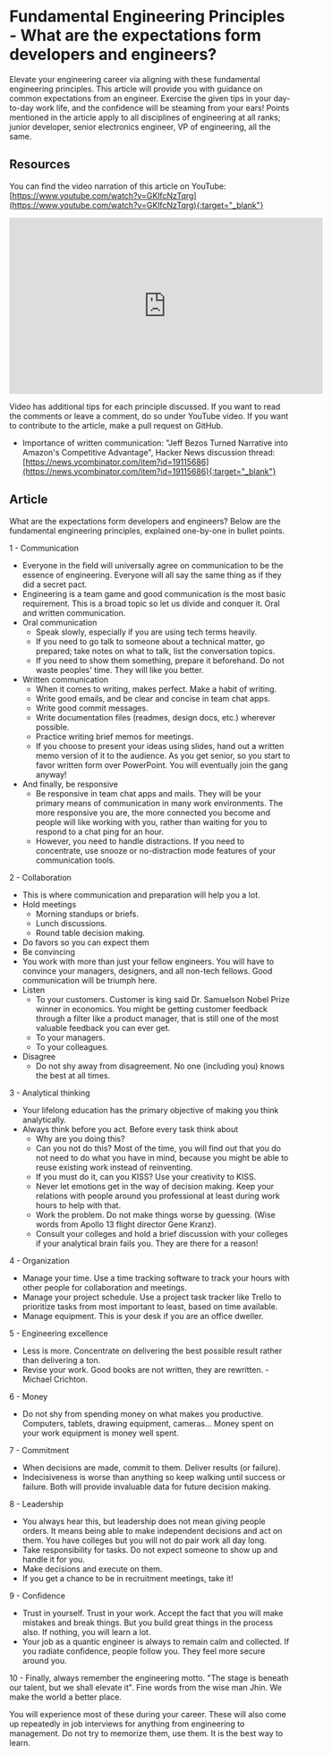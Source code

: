 # Fundamental Engineering Principles - What are the expectations form developers and engineers?
Elevate your engineering career via aligning with these fundamental engineering principles. This article will provide you with guidance on common expectations from an engineer. Exercise the given tips in your day-to-day work life, and the confidence will be steaming from your ears! Points mentioned in the article apply to all disciplines of engineering at all ranks; junior developer, senior electronics engineer, VP of engineering, all the same.

## Resources
You can find the video narration of this article on YouTube: [https://www.youtube.com/watch?v=GKlfcNzTqrg](https://www.youtube.com/watch?v=GKlfcNzTqrg){:target="_blank"}

<iframe width="560" height="315" src="https://www.youtube.com/embed/GKlfcNzTqrg" frameborder="0" allow="accelerometer; autoplay; encrypted-media; gyroscope; picture-in-picture" allowfullscreen></iframe>

Video has additional tips for each principle discussed. If you want to read the comments or leave a comment, do so under YouTube video. If you want to contribute to the article, make a pull request on GitHub.
  * Importance of written communication: "Jeff Bezos Turned Narrative into Amazon's Competitive Advantage", Hacker News discussion thread: [https://news.ycombinator.com/item?id=19115686](https://news.ycombinator.com/item?id=19115686){:target="_blank"}

## Article
What are the expectations form developers and engineers? Below are the fundamental engineering principles, explained one-by-one in bullet points.

1 - Communication
  * Everyone in the field will universally agree on communication to be the essence of engineering. Everyone will all say the same thing as if they did a secret pact.
  * Engineering is a team game and good communication is the most basic requirement. This is a broad topic so let us divide and conquer it. Oral and written communication.
  * Oral communication
    * Speak slowly, especially if you are using tech terms heavily.
    * If you need to go talk to someone about a technical matter, go prepared; take notes on what to talk, list the conversation topics.
    * If you need to show them something, prepare it beforehand. Do not waste peoples' time. They will like you better.
  * Written communication
    * When it comes to writing, makes perfect. Make a habit of writing.
    * Write good emails, and be clear and concise in team chat apps.
    * Write good commit messages.
    * Write documentation files (readmes, design docs, etc.) wherever possible.
    * Practice writing brief memos for meetings.
    * If you choose to present your ideas using slides, hand out a written memo version of it to the audience. As you get senior, so you start to favor written form over PowerPoint. You will eventually join the gang anyway!
  * And finally, be responsive
    * Be responsive in team chat apps and mails. They will be your primary means of communication in many work environments. The more responsive you are, the more connected you become and people will like working with you, rather than waiting for you to respond to a chat ping for an hour.
    * However, you need to handle distractions. If you need to concentrate, use snooze or no-distraction mode features of your communication tools.

2 - Collaboration
  * This is where communication and preparation will help you a lot.
  * Hold meetings
    * Morning standups or briefs.
    * Lunch discussions.
    * Round table decision making.
  * Do favors so you can expect them
  * Be convincing
  * You work with more than just your fellow engineers. You will have to convince your managers, designers, and all non-tech fellows. Good communication will be triumph here.
  * Listen
    * To your customers. Customer is king said Dr. Samuelson Nobel Prize winner in economics. You might be getting customer feedback through a filter like a product manager, that is still one of the most valuable feedback you can ever get.
    * To your managers.
    * To your colleagues.
  * Disagree
    * Do not shy away from disagreement. No one (including you) knows the best at all times.

3 - Analytical thinking
  * Your lifelong education has the primary objective of making you think analytically.
  * Always think before you act. Before every task think about
    * Why are you doing this?
    * Can you not do this? Most of the time, you will find out that you do not need to do what you have in mind, because you might be able to reuse existing work instead of reinventing.
    * If you must do it, can you KISS? Use your creativity to KISS.
    * Never let emotions get in the way of decision making. Keep your relations with people around you professional at least during work hours to help with that.
    * Work the problem. Do not make things worse by guessing. (Wise words from Apollo 13 flight director Gene Kranz).
    * Consult your colleges and hold a brief discussion with your colleges if your analytical brain fails you. They are there for a reason!

4 - Organization
  * Manage your time. Use a time tracking software to track your hours with other people for collaboration and meetings.
  * Manage your project schedule. Use a project task tracker like Trello to prioritize tasks from most important to least, based on time available.
  * Manage equipment. This is your desk if you are an office dweller.

5 - Engineering excellence
  * Less is more. Concentrate on delivering the best possible result rather than delivering a ton.
  * Revise your work. Good books are not written, they are rewritten. - Michael Crichton.

6 - Money
  * Do not shy from spending money on what makes you productive. Computers, tablets, drawing equipment, cameras... Money spent on your work equipment is money well spent.

7 - Commitment
  * When decisions are made, commit to them. Deliver results (or failure).
  * Indecisiveness is worse than anything so keep walking until success or failure. Both will provide invaluable data for future decision making.

8 - Leadership
  * You always hear this, but leadership does not mean giving people orders. It means being able to make independent decisions and act on them. You have colleges but you will not do pair work all day long.
  * Take responsibility for tasks. Do not expect someone to show up and handle it for you.
  * Make decisions and execute on them.
  * If you get a chance to be in recruitment meetings, take it!

9 - Confidence
  * Trust in yourself. Trust in your work. Accept the fact that you will make mistakes and break things. But you build great things in the process also. If nothing, you will learn a lot.
  * Your job as a quantic engineer is always to remain calm and collected. If you radiate confidence, people follow you. They feel more secure around you.

10 - Finally, always remember the engineering motto. "The stage is beneath our talent, but we shall elevate it". Fine words from the wise man Jhin. We make the world a better place.

You will experience most of these during your career. These will also come up repeatedly in job interviews for anything from engineering to management. Do not try to memorize them, use them. It is the best way to learn.
